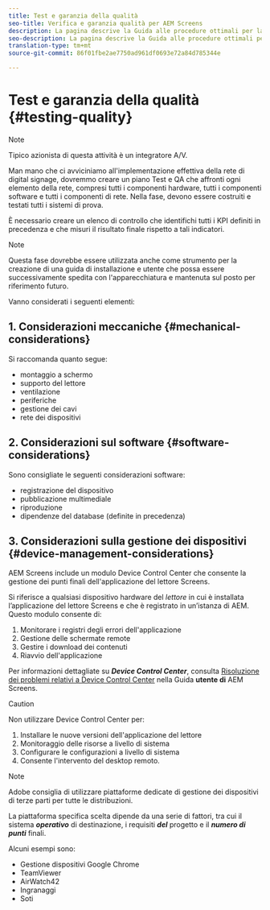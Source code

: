 ```yaml
---
title: Test e garanzia della qualità
seo-title: Verifica e garanzia qualità per AEM Screens
description: La pagina descrive la Guida alle procedure ottimali per la verifica e la garanzia della qualità per AEM Screens.
seo-description: La pagina descrive la Guida alle procedure ottimali per la verifica e la garanzia della qualità per AEM Screens.
translation-type: tm+mt
source-git-commit: 86f01fbe2ae7750ad961df0693e72a84d785344e

---
```



# Test e garanzia della qualità {#testing-quality}

>[!NOTE]
>
>Tipico azionista di questa attività è un integratore A/V.

Man mano che ci avviciniamo all'implementazione effettiva della rete di digital signage, dovremmo creare un piano Test e QA che affronti ogni elemento della rete, compresi tutti i componenti hardware, tutti i componenti software e tutti i componenti di rete.
Nella fase, devono essere costruiti e testati tutti i sistemi di prova.

È necessario creare un elenco di controllo che identifichi tutti i KPI definiti in precedenza e che misuri il risultato finale rispetto a tali indicatori.

>[!NOTE]
> Questa fase dovrebbe essere utilizzata anche come strumento per la creazione di una guida di installazione e utente che possa essere successivamente spedita con l'apparecchiatura e mantenuta sul posto per riferimento futuro.

Vanno considerati i seguenti elementi:

## 1. Considerazioni meccaniche {#mechanical-considerations}

Si raccomanda quanto segue:

* montaggio a schermo
* supporto del lettore
* ventilazione
* periferiche
* gestione dei cavi
* rete dei dispositivi

## 2. Considerazioni sul software {#software-considerations}

Sono consigliate le seguenti considerazioni software:

* registrazione del dispositivo
* pubblicazione multimediale
* riproduzione
* dipendenze del database (definite in precedenza)


## 3. Considerazioni sulla gestione dei dispositivi {#device-management-considerations}


AEM Screens include un modulo Device Control Center che consente la gestione dei punti finali dell'applicazione del lettore Screens.

Si riferisce a qualsiasi dispositivo hardware del *lettore* in cui è installata l’applicazione del lettore Screens e che è registrato in un’istanza di AEM.
Questo modulo consente di:

1. Monitorare i registri degli errori dell'applicazione
1. Gestione delle schermate remote
1. Gestire i download dei contenuti
1. Riavvio dell'applicazione

Per informazioni dettagliate su ***Device Control Center***, consulta [Risoluzione dei problemi relativi a Device Control Center](https://helpx.adobe.com/experience-manager/6-5/screens/using/monitoring-screens.html) nella Guida **utente di** AEM Screens.

>[!CAUTION]
> Non utilizzare Device Control Center per:
>
> 1. Installare le nuove versioni dell'applicazione del lettore
> 1. Monitoraggio delle risorse a livello di sistema
> 1. Configurare le configurazioni a livello di sistema
> 1. Consente l'intervento del desktop remoto.



>[!NOTE]
> Adobe consiglia di utilizzare piattaforme dedicate di gestione dei dispositivi di terze parti per tutte le distribuzioni.

La piattaforma specifica scelta dipende da una serie di fattori, tra cui il sistema ***operativo*** di destinazione, i requisiti ***del*** progetto e il ***numero di punti*** finali.

Alcuni esempi sono:

* Gestione dispositivi Google Chrome
* TeamViewer
* AirWatch42
* Ingranaggi
* Soti